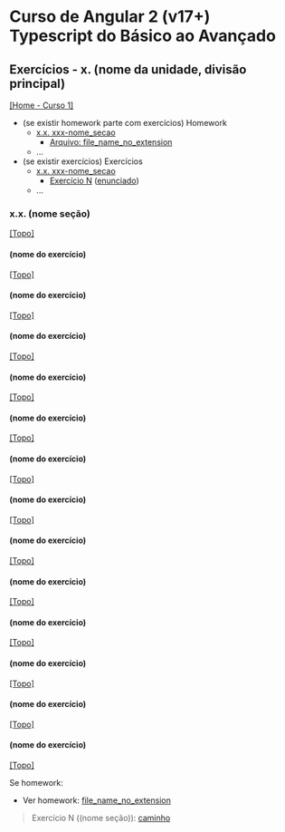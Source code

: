 # Curso de Angular 2 (v17+) Typescript do Básico ao Avançado

## Exercícios - x. (nome da unidade, divisão principal)
[[Home - Curso 1]](../../README.md#curso-1)<br />

- (se existir homework parte com exercícios) Homework
  - [x.x. xxx-nome_secao](#content_link)
    - [Arquivo: file_name_no_extension](file_link)
  - ...
- (se existir exercícios) Exercícios
  - [x.x. xxx-nome_secao](#content_link)
    - [Exercício N](exercicio_nn) ([enunciado](#statement_content_link))
  - ...

### x.x. (nome seção)
[[Topo]](#)<br />

#### (nome do exercício)
[[Topo]](#)<br />



#### (nome do exercício)
[[Topo]](#)<br />



#### (nome do exercício)
[[Topo]](#)<br />



#### (nome do exercício)
[[Topo]](#)<br />



#### (nome do exercício)
[[Topo]](#)<br />



#### (nome do exercício)
[[Topo]](#)<br />



#### (nome do exercício)
[[Topo]](#)<br />



#### (nome do exercício)
[[Topo]](#)<br />



#### (nome do exercício)
[[Topo]](#)<br />



#### (nome do exercício)
[[Topo]](#)<br />



#### (nome do exercício)
[[Topo]](#)<br />



#### (nome do exercício)
[[Topo]](#)<br />



#### (nome do exercício)
[[Topo]](#)<br />


Se homework:
- Ver homework: [file_name_no_extension](file_link)

> Exercício N ((nome seção)): [caminho](exercicio_nn)
